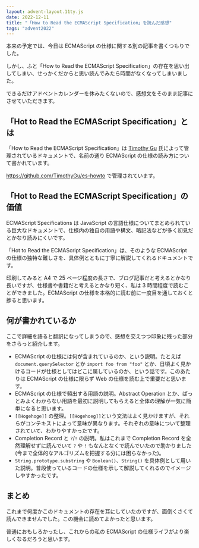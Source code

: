```yaml
---
layout: advent-layout.11ty.js
date: 2022-12-11
title: "「How to Read the ECMAScript Specification」を読んだ感想"
tags: "advent2022"
---
```


本来の予定では、今日は ECMAScript の仕様に関する別の記事を書くつもりでした。

しかし、ふと「How to Read the ECMAScript Specification」の存在を思い出してしまい、せっかくだからと思い読んでみたら時間がなくなってしまいました。

できるだけアドベントカレンダーを休みたくないので、感想文をそのまま記事にさせていただきます。

## 「Hot to Read the ECMAScript Specification」とは

「How to Read the ECMAScript Specification」は [Timothy Gu](https://github.com/TimothyGu) 氏によって管理されているドキュメントで、名前の通り ECMAScript の仕様の読み方について書かれています。

https://github.com/TimothyGu/es-howto で管理されています。

## 「Hot to Read the ECMAScript Specification」の価値

ECMAScript Specifications は JavaScript の言語仕様についてまとめられている巨大なドキュメントで、仕様内の独自の用語や構文、略記法などが多く初見だとかなり読みにくいです。

「Hot to Read the ECMAScript Specification」は、そのような ECMAScript の仕様の独特な難しさを、具体例とともに丁寧に解説してくれるドキュメントです。

印刷してみると A4 で 25 ページ程度の長さで、ブログ記事だと考えるとかなり長いですが、仕様書や書籍だと考えるとかなり短く、私は 3 時間程度で読むことができました。ECMAScript の仕様を本格的に読む前に一度目を通しておくと捗ると思います。

## 何が書かれているか

ここで詳細を語ると翻訳になってしまうので、感想を交えつつ印象に残った部分をさらっと紹介します。

- ECMAScript の仕様には何が含まれているのか、という説明。たとえば `document.querySelector` とか `import foo from "foo"` とか、日頃よく見かけるコードが仕様としてはどこに属しているのか、という話です。このあたりは ECMAScript の仕様に限らず Web の仕様を読む上で重要だと思います。
- ECMAScript の仕様で頻出する用語の説明。Abstract Operation とか、ぱっとみよくわからない用語を最初に説明してもらえると全体の理解が一気に簡単になると思います。
- `[[Hogehoge]]` の整理。`[[Hogehoeg]]`という文法はよく見かけますが、それらがコンテキストによって意味が異なります。それぞれの意味について整理されていて、わかりやすかったです。
- Completion Record と `?`/`!` の説明。私はこれまで Completion Record を全然理解せずに読んでいて `?` や `!` もなんとなくで読んでいたので助かりました(今まで全体的なアルゴリズムを把握する分には困らなかった)。
- `String.prototype.substring` や `Boolean()`、`String()` を具体例として用いた説明。普段使っているコードの仕様を示して解説してくれるのでイメージしやすかったです。

## まとめ

これまで何度かこのドキュメントの存在を耳にしていたのですが、面倒くさくて読んできませんでした。この機会に読めてよかったと思います。

普通におもしろかったし、これからの私の ECMAScript の仕様ライフがより楽しくなるだろうと思います。
